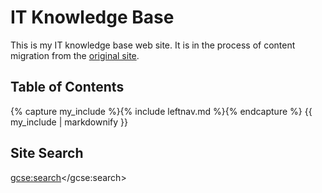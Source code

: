 # IT Knowledge Base

This is my IT knowledge base web site. It is in the process of content migration from the [original site](https://sites.google.com/site/alensit/).

## Table of Contents

{% capture my_include %}{% include leftnav.md %}{% endcapture %}
{{ my_include | markdownify }}

## Site Search

<script>
  (function() {
    var cx = '003783303775684249846:9sjaaf0wmxi';
    var gcse = document.createElement('script');
    gcse.type = 'text/javascript';
    gcse.async = true;
    gcse.src = 'https://cse.google.com/cse.js?cx=' + cx;
    var s = document.getElementsByTagName('script')[0];
    s.parentNode.insertBefore(gcse, s);
  })();
</script>
<gcse:search></gcse:search>
